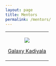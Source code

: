 ```yaml
---
layout: page
title: Mentors
permalink: /mentors/
---
```


<table cellspacing="0" cellpadding="0">
   <tr>
      <td>
<p><center><img src="http://gravatar.com/avatar/f524eb81c5dcb48e672a27be4910de1c.png?s=130">
<p><a href="http://twitter.com/GalaxyK">Galaxy Kadiyala</a></center></p>
</td>
   

</tr>
</table>
